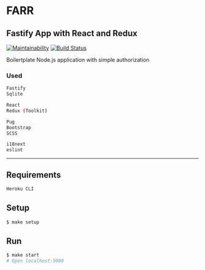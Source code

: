 # FARR
## Fastify App with React and Redux

[![Maintainability](https://api.codeclimate.com/v1/badges/7495083f6b7dd8617b7e/maintainability)](https://codeclimate.com/github/CoraloReef/fastify-react-redux-app/maintainability)
[![Build Status](https://travis-ci.org/CoraloReef/fastify-react-redux-app.svg?branch=master)](https://travis-ci.org/CoraloReef/fastify-react-redux-app)

Boilertplate Node.js application with simple authorization

### Used

```sh
Fastify
Sqlite

React
Redux (Toolkit)

Pug
Bootstrap
SCSS

i18next
eslint
```

---

## Requirements

```sh
Heroku CLI
```

## Setup

```sh
$ make setup
```

## Run

```sh
$ make start
# Open localhost:5000
```
